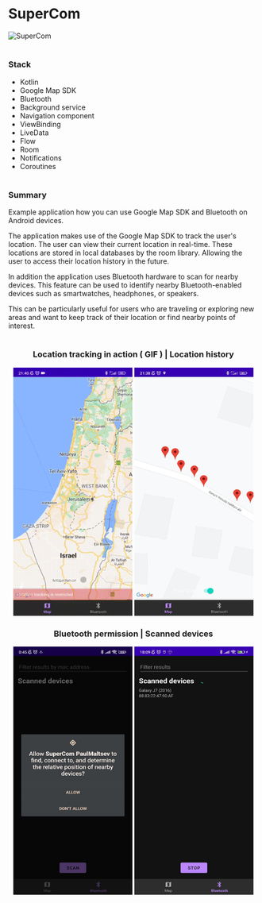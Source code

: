 # SuperCom

<img src="https://static.wixstatic.com/media/78f816_f09ba7a1a389424cbe4931068124e2f7~mv1.gif" alt="SuperCom">

#

### Stack
- Kotlin
- Google Map SDK
- Bluetooth
- Background service
- Navigation component
- ViewBinding
- LiveData
- Flow
- Room
- Notifications
- Coroutines

#

### Summary
Example application how you can use Google Map SDK and Bluetooth on Android devices.


The application makes use of the Google Map SDK to track the user's location.
The user can view their current location in real-time.
These locations are stored in local databases by the room library.
Allowing the user to access their location history in the future.


In addition the application uses Bluetooth hardware to scan for nearby devices.
This feature can be used to identify nearby Bluetooth-enabled devices such as smartwatches,
headphones, or speakers.


This can be particularly useful for users who are traveling or exploring new areas and want to
keep track of their location or find nearby points of interest.

#

 <div align="center">

### Location tracking in action ( GIF )   |   Location history
 <img src="documentation/location_tracking_in_action.gif" alt="drawing" width="240" height="500"/> <img src="documentation/user_location_history.jpg" alt="drawing" width="240" height="500"/>

### Bluetooth permission   |   Scanned devices
 <img src="documentation/bluetooth_permission.jpg" alt="drawing" width="240" height="500"/>  <img src="documentation/scanned_devices.jpg" alt="drawing" width="240" height="500"/>

</div>


